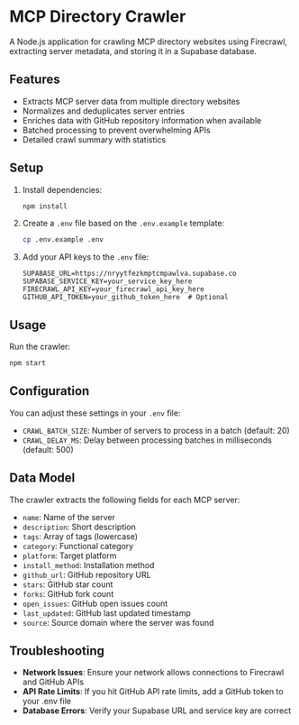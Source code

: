 # MCP Directory Crawler

A Node.js application for crawling MCP directory websites using Firecrawl, extracting server metadata, and storing it in a Supabase database.

## Features

- Extracts MCP server data from multiple directory websites
- Normalizes and deduplicates server entries
- Enriches data with GitHub repository information when available
- Batched processing to prevent overwhelming APIs
- Detailed crawl summary with statistics

## Setup

1. Install dependencies:
   ```bash
   npm install
   ```

2. Create a `.env` file based on the `.env.example` template:
   ```bash
   cp .env.example .env
   ```

3. Add your API keys to the `.env` file:
   ```
   SUPABASE_URL=https://nryytfezkmptcmpawlva.supabase.co
   SUPABASE_SERVICE_KEY=your_service_key_here
   FIRECRAWL_API_KEY=your_firecrawl_api_key_here
   GITHUB_API_TOKEN=your_github_token_here  # Optional
   ```

## Usage

Run the crawler:
```bash
npm start
```

## Configuration

You can adjust these settings in your `.env` file:

- `CRAWL_BATCH_SIZE`: Number of servers to process in a batch (default: 20)
- `CRAWL_DELAY_MS`: Delay between processing batches in milliseconds (default: 500)

## Data Model

The crawler extracts the following fields for each MCP server:

- `name`: Name of the server
- `description`: Short description
- `tags`: Array of tags (lowercase)
- `category`: Functional category
- `platform`: Target platform
- `install_method`: Installation method
- `github_url`: GitHub repository URL
- `stars`: GitHub star count
- `forks`: GitHub fork count
- `open_issues`: GitHub open issues count
- `last_updated`: GitHub last updated timestamp
- `source`: Source domain where the server was found

## Troubleshooting

- **Network Issues**: Ensure your network allows connections to Firecrawl and GitHub APIs
- **API Rate Limits**: If you hit GitHub API rate limits, add a GitHub token to your .env file
- **Database Errors**: Verify your Supabase URL and service key are correct
